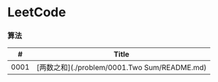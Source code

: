 LeetCode
========

### 算法


| # | Title |
|---| ----- |
|0001|[两数之和](./problem/0001.Two Sum/README.md) |

